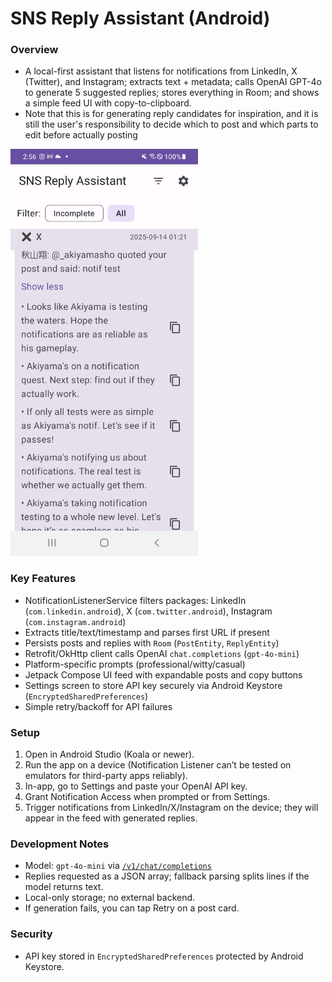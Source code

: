 # SNS Reply Assistant (Android)

### Overview
- A local-first assistant that listens for notifications from LinkedIn, X (Twitter), and Instagram; extracts text + metadata; calls OpenAI GPT-4o to generate 5 suggested replies; stores everything in Room; and shows a simple feed UI with copy-to-clipboard.
- Note that this is for generating reply candidates for inspiration, and it is still the user's responsibility to decide which to post and which parts to edit before actually posting

<img src="doc/screenshot.jpg" width="300" />

### Key Features
- NotificationListenerService filters packages: LinkedIn (`com.linkedin.android`), X (`com.twitter.android`), Instagram (`com.instagram.android`)
- Extracts title/text/timestamp and parses first URL if present
- Persists posts and replies with `Room` (`PostEntity`, `ReplyEntity`)
- Retrofit/OkHttp client calls OpenAI `chat.completions` (`gpt-4o-mini`)
- Platform-specific prompts (professional/witty/casual)
- Jetpack Compose UI feed with expandable posts and copy buttons
- Settings screen to store API key securely via Android Keystore (`EncryptedSharedPreferences`)
- Simple retry/backoff for API failures

### Setup
1) Open in Android Studio (Koala or newer).
2) Run the app on a device (Notification Listener can’t be tested on emulators for third-party apps reliably).
3) In-app, go to Settings and paste your OpenAI API key.
4) Grant Notification Access when prompted or from Settings.
5) Trigger notifications from LinkedIn/X/Instagram on the device; they will appear in the feed with generated replies.

### Development Notes
- Model: `gpt-4o-mini` via [`/v1/chat/completions`](https://platform.openai.com/docs/api-reference/chat)
- Replies requested as a JSON array; fallback parsing splits lines if the model returns text.
- Local-only storage; no external backend.
- If generation fails, you can tap Retry on a post card.

### Security
- API key stored in `EncryptedSharedPreferences` protected by Android Keystore.

